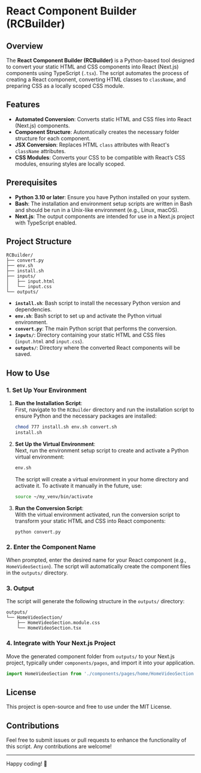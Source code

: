 
# React Component Builder (RCBuilder)

## Overview

The **React Component Builder (RCBuilder)** is a Python-based tool designed to convert your static HTML and CSS components into React (Next.js) components using TypeScript (`.tsx`). The script automates the process of creating a React component, converting HTML classes to `className`, and preparing CSS as a locally scoped CSS module.

## Features

- **Automated Conversion**: Converts static HTML and CSS files into React (Next.js) components.
- **Component Structure**: Automatically creates the necessary folder structure for each component.
- **JSX Conversion**: Replaces HTML `class` attributes with React's `className` attributes.
- **CSS Modules**: Converts your CSS to be compatible with React’s CSS modules, ensuring styles are locally scoped.

## Prerequisites

- **Python 3.10 or later**: Ensure you have Python installed on your system.
- **Bash**: The installation and environment setup scripts are written in Bash and should be run in a Unix-like environment (e.g., Linux, macOS).
- **Next.js**: The output components are intended for use in a Next.js project with TypeScript enabled.

## Project Structure

```
RCBuilder/
├── convert.py
├── env.sh
├── install.sh
├── inputs/
│   ├── input.html
│   └── input.css
└── outputs/
```

- **`install.sh`**: Bash script to install the necessary Python version and dependencies.
- **`env.sh`**: Bash script to set up and activate the Python virtual environment.
- **`convert.py`**: The main Python script that performs the conversion.
- **`inputs/`**: Directory containing your static HTML and CSS files (`input.html` and `input.css`).
- **`outputs/`**: Directory where the converted React components will be saved.

## How to Use

### 1. Set Up Your Environment

1. **Run the Installation Script**:  
   First, navigate to the `RCBuilder` directory and run the installation script to ensure Python and the necessary packages are installed:

   ```bash
   chmod 777 install.sh env.sh convert.sh
   install.sh
   ```

2. **Set Up the Virtual Environment**:  
   Next, run the environment setup script to create and activate a Python virtual environment:

   ```bash
   env.sh
   ```

   The script will create a virtual environment in your home directory and activate it. To activate it manually in the future, use:

   ```bash
   source ~/my_venv/bin/activate
   ```

3. **Run the Conversion Script**:  
   With the virtual environment activated, run the conversion script to transform your static HTML and CSS into React components:

   ```
   python convert.py
   ```

### 2. Enter the Component Name

When prompted, enter the desired name for your React component (e.g., `HomeVideoSection`). The script will automatically create the component files in the `outputs/` directory.

### 3. Output

The script will generate the following structure in the `outputs/` directory:

```
outputs/
└── HomeVideoSection/
    ├── HomeVideoSection.module.css
    └── HomeVideoSection.tsx
```

### 4. Integrate with Your Next.js Project

Move the generated component folder from `outputs/` to your Next.js project, typically under `components/pages`, and import it into your application.

```typescript
import HomeVideoSection from './components/pages/home/HomeVideoSection';
```

## License

This project is open-source and free to use under the MIT License.

## Contributions

Feel free to submit issues or pull requests to enhance the functionality of this script. Any contributions are welcome!

---

Happy coding! 🎉

